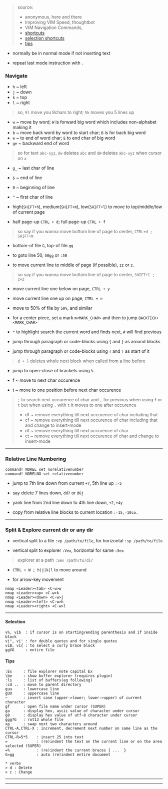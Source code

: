 
> source:
> * anonymous, here and there
> * Improving VIM Speed, thoughtbot
> * VIM Navigation Commands, 
> * [shortcuts](http://stackoverflow.com/questions/1218390/what-is-your-most-productive-shortcut-with-vim)
> * [selection shortcuts](http://stackoverflow.com/a/1218429)
> * [tips](http://vim.wikia.com/wiki/Best_Vim_Tips)

* normally be in normal mode if not inserting text

* repeat last mode instruction with `.`


### Navigate

* `h` ~ left
* `j` ~ down 
* `k` ~ top
* `l` ~ right
> so, `9l` move you 9chars to right; `5k` moves you 5 lines up

* `w` ~ move by word; `W` is forward big word which includes non-alphabet making it
* `b` ~ move back word by word to start char; `B` is for back big word
* `e` ~ to end of word char; `E` to end char of big word
* `ge` ~ backward end of word
> so for text `abc-xyz`, `dw` deletes `abc` and `dW` deletes `abc-xyz` when cursor on `a`

* `g_` ~ last char of line
* `$` ~ end of line
* `0` ~ beginning of line
* `^` ~ first char of line

* high(`SHIFT+h`), medium(`SHIFT+m`), low(`SHIFT+l`) to move to top/middle/low of current page

* half page-up `CTRL + d`; full page-up `CTRL + f`
> so say if you wanna move bottom line of page to center, `CTRL+d ; SHIFT+m`

* bottom-of file `G`, top-of file `gg`
* to goto line 50, `50gg` or `:50`

* to move current line to middle of page (if possible), `zz` or `z.`
> so say if you wanna move bottom line of page to center, `SHIFT+l ; z+z`

* move current line one below on page, `CTRL + y`
* move current line one up on page, `CTRL + e`

* move to 50% of file by `50%`, and similar

* for a center piece, set a mark `m<MARK_CHAR>` and then to jump `BACKTICK+<MARK_CHAR>`

* `*` to highlight search the current word and finds next, `#` will find previous

* jump through paragraph or code-blocks using `{` and `}` as around blocks
* jump through paragraph or code-blocks using `(` and `)` as start of it
> `d + }` deletes whole next block when called from a line before

* jump to open-close of brackets using `%`

* f<CHAR> ~ move to next char occurence
* t<CHAR> ~ move to one position before next char occurence
> `;` to search next occurence of char and `,` for previous when using `f` or `t`
> but when using `,` with `t` it moves to one after occurence
>
> * df<CHAR> ~ remove everything till next occurence of char including that
> * cf<CHAR> ~ remove everything till next occurence of char including that and change to insert-mode
> * dt<CHAR> ~ remove everything till next occurence of char
> * ct<CHAR> ~ remove everything till next occurence of char and change to insert-mode

---

### Relative Line Numbering

```
command! NOREL set norelativenumber
command! NORELNO set relativenumber
```

* jump to 7th line down from current `+7`, 5th line up `:-5`

* say delete 7 lines down, `dd7` or `d6j`

* yank line from 2nd line down to 4th line down, `+2,+4y`

* copy from relative line blocks to current location `:-15,-10co.`

---

### Split & Explore current dir or any dir

* vertical split to a file `:vp /path/to/file`, for horizontal `:sp /path/to/file`

* vertical split to explorer `:Vex`, horizontal for same `:Sex`
> explorer at a path `:Sex /path/to/dir`

* `CTRL + W ; h|j|k|l` to move around

* for arrow-key movement

```
nmap <Leader><tab> <C-w>w
nmap <Leader><up> <C-w>k
nmap <Leader><down> <C-w>j
nmap <Leader><left> <C-w>h
nmap <Leader><right> <C-w>l
```

---

#### Selection

```
v%, vib  : if cursor is on starting/ending parenthesis and if inside block
vi", vi' : for double quotes and for single quotes
viB, vi{ : to select a curly brace block
ggVG     : entire file

```

#### Tips

```
:Ex     : file explorer note capital Ex
\be     : show buffer explorer (requires plugin)
:ls     : list of buffers(eg following)
:cd ..  : move to parent directory
guu     : lowercase line
gUU     : uppercase line
~       : invert case (upper->lower; lower->upper) of current character
gf      : open file name under cursor (SUPER)
ga      : display hex, ascii value of character under cursor
g8      : display hex value of utf-8 character under cursor
ggg?G   : rot13 whole file
xp      : swap next two characters around
CTRL-A,CTRL-X : increment, decrement next number on same line as the cursor
CTRL-R=5*5    : insert 25 into text
=             : (re)indent the text on the current line or on the area selected (SUPER)
=%            : (re)indent the current braces { ...  }
G=gg          : auto (re)indent entire document

* verbs
> d : Delete
> c : Change

```

---
---
